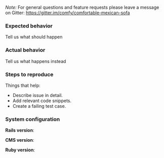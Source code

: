 *Note:* For general questions and feature requests please leave a message
on Gitter: https://gitter.im/comfy/comfortable-mexican-sofa

### Expected behavior
Tell us what should happen

### Actual behavior
Tell us what happens instead

### Steps to reproduce
Things that help:

* Describe issue in detail.
* Add relevant code snippets.
* Create a failing test case.

### System configuration
**Rails version**:

**CMS version**:

**Ruby version**:
